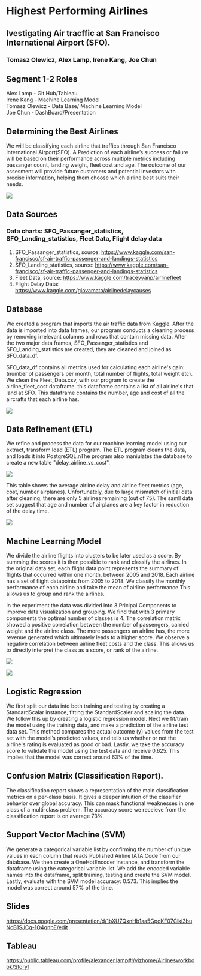 

# Highest Performing Airlines 
## Ivestigating Air tracffic at San Francisco International Airport (SFO). 
### Tomasz Olewicz, Alex Lamp, Irene Kang, Joe Chun


## Segment 1-2 Roles
Alex Lamp - Git Hub/Tableau   <br>
Irene Kang - Machine Learning Model <br>
Tomasz Olewicz - Data Base/ Machine Learning Model <br>
Joe Chun - DashBoard/Presentation  <br>

## Determining the Best Airlines
We will be classifying  each airline that traffics through San Francisco International Airport(SFO). A Prediction of each airline’s success or failure will be based on their performance across multiple metrics including passanger count, landing weight, fleet cost and age. The outcome of our assesment will provide future customers and potential investors with precise information, helping them choose which airline best suits their needs. 

![](/Images/project_workflow.png)


## Data Sources
### Data charts: SFO_Passanger_statistics, SFO_Landing_statistics, Fleet Data, Flight delay data
1.	SFO_Passanger_statistics, source: https://www.kaggle.com/san-francisco/sf-air-traffic-passenger-and-landings-statistics
2.	SFO_Landing_statistics, source: https://www.kaggle.com/san-francisco/sf-air-traffic-passenger-and-landings-statistics
3.	Fleet Data, source: https://www.kaggle.com/traceyvanp/airlinefleet
4.  Flight Delay Data: https://www.kaggle.com/giovamata/airlinedelaycauses

## Database
We created a program that imports the air traffic data from Kaggle. After the data is imported into data frames, our program conducts a cleaning process by removing irrelevant columns and rows that contain missing data. After the two major data frames, SFO_Passanger_statistics and SFO_Landing_statistics are created, they are cleaned and joined as SFO_data_df. 

SFO_data_df contains all metrics used for calculating each airline's gain: (number of passengers per month, total number of flights, total weight etc). We clean the Fleet_Data.csv, with our program to create the airline_fleet_cost dataframe. this dataframe contains a list of all airline's that land at SFO. This dataframe contains the number, age and cost of all the aircrafts that each airline has.

![](/Images/QDBD_rev6.JPG)


## Data Refinement (ETL)

We refine and process the data for our machine learning model using our extract, transform load (ETL) program. The ETL program cleans the data, and loads it into PostgreSQL.nThe program also maniulates the database to create a new table "delay_airline_vs_cost". 

![](/Images/QDBD_rev7.JPG)

This table shows the average airline delay and airline fleet metrics (age, cost, number airplanes). Unfortunately, due to large mismatch of initial data after cleaning, there are only 5 airlines remaining (out of 75). The samll data set suggest that age and number of airplanes are a key factor in reduction of the delay time.

![](/Images/average_delay.png)

## Machine Learning Model

We divide the airline flights into clusters to be later used as a score. By summing the scores it is then possible to rank and classify the airlines. In the original data set, each flight data point represents the summary of flights that occurred within one month, between 2005 and 2018. Each airline has a set of flight datapoints from 2005 to 2018. We classify the monthly performance of each airline and take the mean of airline performance This allows us to group and rank the airlines.

In the experiment the data was divided into 3 Pricipal Components to improve data visualization and grouping. We find that with 3 primary components the optimal number of classes is 4. The correlation matrix showed a positive correlation between the number of passengers, carried weight and the airline class. The more passengers an airline has, the more revenue generated which ultimately leads to a higher score. We observe a negative correlation between airline fleet costs and the class. This allows us to directly interpret the class as a score, or rank of the airline.

![](/Images/bokeh_plot(1).png)

![](/Images/bokeh_plot(4).png)

## Logistic Regression 
We first split our data into both training and testing by creating a StandardScalar instance, fitting the StandardScaler and scaling the data. We follow this up by creating a logistic regression model. Next we fit/train the model using the training data, and make a prediction of the airline test data set. This method compares the actual outcome (y) values from the test set with the model’s predicted values, and tells us whether or not the airline's rating is evaluated as good or bad. Lastly, we take the accuracy score to validate the model using the test data and receive 0.625. This implies that the model was correct around 63% of the time. 

## Confusion Matrix (Classification Report). 
The classification report shows a representation of the main classification metrics on a per-class basis. It gives a deeper intuition of the classifier behavior over global accuracy. This can mask functional weaknesses in one class of a multi-class problem. The accuracy score we receieve from the classification report is on average 73%.  

## Support Vector Machine (SVM)
We generate a categorical variable list by confirming the number of unique values in each column that reads Published Airline IATA Code from our database. We then create a OneHotEncoder instance, and transform the dataframe using the categorical variable list. We add the encoded variable names into the dataframe, split training, testing and create the SVM model. Lastly, evaluate with the SVM model accuracy: 0.573. This implies the model was correct around 57% of the time.

## Slides
https://docs.google.com/presentation/d/1bXU7QxnHb1aa5GpoKF07Clki3buNcB1SJCq-1O4qnpE/edit

## Tableau
https://public.tableau.com/profile/alexander.lamp#!/vizhome/Airlinesworkbook/Story1

